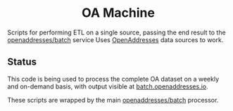 <h1 align="center">OA Machine</h1>

Scripts for performing ETL on a single source, passing the end result to the [openaddresses/batch](https://github.com/openaddresses/batch) service
Uses [OpenAddresses](https://github.com/openaddresses/openaddresses) data sources to work.

## Status

This code is being used to process the complete OA dataset on a weekly and on-demand
basis, with output visible at [batch.openaddresses.io](https://batch.openaddresses.io).

These scripts are wrapped by the main [openaddresses/batch](https://github.com/openaddresses/batch) processor.

